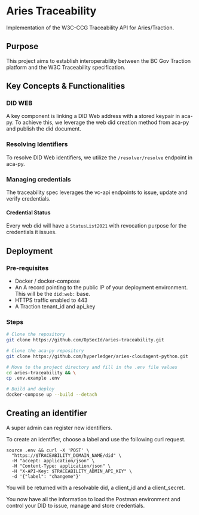 # Aries Traceability

Implementation of the W3C-CCG Traceability API for Aries/Traction.

## Purpose

This project aims to establish interoperability between the BC Gov Traction platform and the W3C Traceability specification.

## Key Concepts & Functionalities

### DID WEB

A key component is linking a DID Web address with a stored keypair in aca-py. To achieve this, we leverage the web did creation method from aca-py and publish the did document.

### Resolving Identifiers

To resolve DID Web identifiers, we utilize the `/resolver/resolve` endpoint in aca-py.

### Managing credentials

The traceability spec leverages the vc-api endpoints to issue, update and verify credentials.

#### Credential Status

Every web did will have a `StatusList2021` with revocation purpose for the credentials it issues.


## Deployment

### Pre-requisites

- Docker / docker-compose
- An A record pointing to the public IP of your deployment environment. This will be the `did:web:` base.
- HTTPS traffic enabled to 443
- A Traction tenant_id and api_key

### Steps

```bash
# Clone the repository
git clone https://github.com/OpSecId/aries-traceability.git

# Clone the aca-py repository
git clone https://github.com/hyperledger/aries-cloudagent-python.git

# Move to the project directory and fill in the .env file values
cd aries-traceability && \
cp .env.example .env

# Build and deploy
docker-compose up --build --detach

```

## Creating an identifier
A super admin can register new identifiers.

To create an identifier, choose a label and use the following curl request.
```
source .env && curl -X 'POST' \
  "https://$TRACEABILITY_DOMAIN_NAME/did" \
  -H "accept: application/json" \
  -H "Content-Type: application/json" \
  -H "X-API-Key: $TRACEABILITY_ADMIN_API_KEY" \
  -d '{"label": "changeme"}'

```

You will be returned with a resolvable did, a client_id and a client_secret.

You now have all the information to load the Postman environment and control your DID to issue, manage and store credentials.
